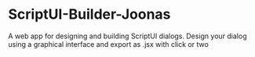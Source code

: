 # ScriptUI-Builder-Joonas
A web app for designing and building ScriptUI dialogs. Design your dialog using a graphical interface and export as .jsx with click or two
